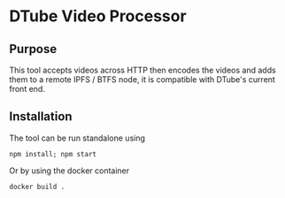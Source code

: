# DTube Video Processor

## Purpose

This tool accepts videos across HTTP then encodes the videos and adds them to a remote IPFS / BTFS node, it is compatible with DTube's current front end. 

## Installation

The tool can be run standalone using

    npm install; npm start

Or by using the docker container

    docker build .
